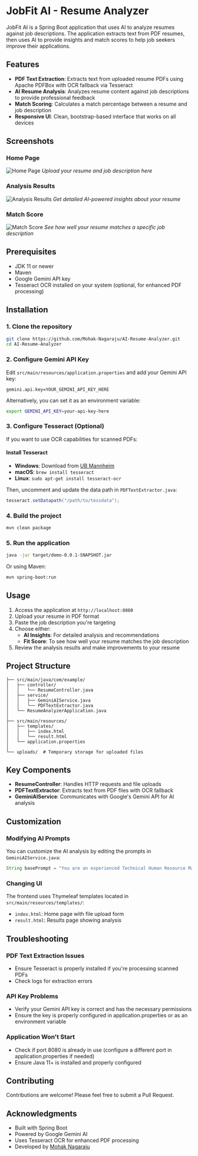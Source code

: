 # JobFit AI - Resume Analyzer

JobFit AI is a Spring Boot application that uses AI to analyze resumes against job descriptions. The application extracts text from PDF resumes, then uses AI to provide insights and match scores to help job seekers improve their applications.

## Features

- **PDF Text Extraction**: Extracts text from uploaded resume PDFs using Apache PDFBox with OCR fallback via Tesseract
- **AI Resume Analysis**: Analyzes resume content against job descriptions to provide professional feedback
- **Match Scoring**: Calculates a match percentage between a resume and job description
- **Responsive UI**: Clean, bootstrap-based interface that works on all devices

## Screenshots

### Home Page
![Home Page](screenshots/homepage.png)
*Upload your resume and job description here*

### Analysis Results
![Analysis Results](screenshots/analysis-results.png)
*Get detailed AI-powered insights about your resume*

### Match Score
![Match Score](screenshots/match-score.png)
*See how well your resume matches a specific job description*

## Prerequisites

- JDK 11 or newer
- Maven
- Google Gemini API key
- Tesseract OCR installed on your system (optional, for enhanced PDF processing)

## Installation

### 1. Clone the repository
```bash
git clone https://github.com/Mohak-Nagaraju/AI-Resume-Analyzer.git
cd AI-Resume-Analyzer
```

### 2. Configure Gemini API Key
Edit `src/main/resources/application.properties` and add your Gemini API key:
```properties
gemini.api.key=YOUR_GEMINI_API_KEY_HERE
```

Alternatively, you can set it as an environment variable:
```bash
export GEMINI_API_KEY=your-api-key-here
```

### 3. Configure Tesseract (Optional)
If you want to use OCR capabilities for scanned PDFs:

#### Install Tesseract
- **Windows**: Download from [UB Mannheim](https://github.com/UB-Mannheim/tesseract/wiki)
- **macOS**: `brew install tesseract`
- **Linux**: `sudo apt-get install tesseract-ocr`

Then, uncomment and update the data path in `PDFTextExtractor.java`:
```java
tesseract.setDatapath("/path/to/tessdata");
```

### 4. Build the project
```bash
mvn clean package
```

### 5. Run the application
```bash
java -jar target/demo-0.0.1-SNAPSHOT.jar
```

Or using Maven:
```bash
mvn spring-boot:run
```

## Usage

1. Access the application at `http://localhost:8080`
2. Upload your resume in PDF format
3. Paste the job description you're targeting
4. Choose either:
    - **AI Insights**: For detailed analysis and recommendations
    - **Fit Score**: To see how well your resume matches the job description
5. Review the analysis results and make improvements to your resume

## Project Structure

```
├── src/main/java/com/example/
│   ├── controller/
│   │   └── ResumeController.java
│   ├── service/
│   │   ├── GeminiAIService.java
│   │   └── PDFTextExtractor.java
│   └── ResumeAnalyzerApplication.java
│
├── src/main/resources/
│   ├── templates/
│   │   ├── index.html
│   │   └── result.html
│   └── application.properties
│
└── uploads/  # Temporary storage for uploaded files
```

## Key Components

- **ResumeController**: Handles HTTP requests and file uploads
- **PDFTextExtractor**: Extracts text from PDF files with OCR fallback
- **GeminiAIService**: Communicates with Google's Gemini API for AI analysis

## Customization

### Modifying AI Prompts
You can customize the AI analysis by editing the prompts in `GeminiAIService.java`:

```java
String basePrompt = "You are an experienced Technical Human Resource Manager...";
```

### Changing UI
The frontend uses Thymeleaf templates located in `src/main/resources/templates/`:
- `index.html`: Home page with file upload form
- `result.html`: Results page showing analysis

## Troubleshooting

### PDF Text Extraction Issues
- Ensure Tesseract is properly installed if you're processing scanned PDFs
- Check logs for extraction errors

### API Key Problems
- Verify your Gemini API key is correct and has the necessary permissions
- Ensure the key is properly configured in application.properties or as an environment variable

### Application Won't Start
- Check if port 8080 is already in use (configure a different port in application.properties if needed)
- Ensure Java 11+ is installed and properly configured

## Contributing

Contributions are welcome! Please feel free to submit a Pull Request.

## Acknowledgments

- Built with Spring Boot
- Powered by Google Gemini AI
- Uses Tesseract OCR for enhanced PDF processing
- Developed by [Mohak Nagaraju](https://www.linkedin.com/in/mohaknagaraju/)
